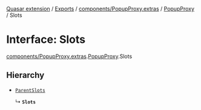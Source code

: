 [Quasar extension](../index.md) / [Exports](../modules.md) / [components/PopupProxy.extras](../modules/components_PopupProxy_extras.md) / [PopupProxy](../modules/components_PopupProxy_extras.PopupProxy.md) / Slots

# Interface: Slots

[components/PopupProxy.extras](../modules/components_PopupProxy_extras.md).[PopupProxy](../modules/components_PopupProxy_extras.PopupProxy.md).Slots

## Hierarchy

- [`ParentSlots`](components_PopupProxy_extras.PopupProxy.ParentSlots.md)

  ↳ **`Slots`**
